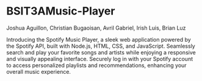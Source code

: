 # BSIT3AMusic-Player
 Joshua Aguillon, Christian Bugaoisan, Avril Gabriel, Irish Luis, Brian Luz

 Introducing the Spotify Music Player, a sleek web application powered by the Spotify API, built with Node.js, HTML, CSS, and JavaScript. Seamlessly search and play your favorite songs and artists while enjoying a responsive and visually appealing interface. Securely log in with your Spotify account to access personalized playlists and recommendations, enhancing your overall music experience.
